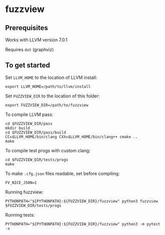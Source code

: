# fuzzview

## Prerequisites

Works with LLVM version 7.0.1

Requires `dot` (graphviz)

## To get started

Set `LLVM_HOME` to the location of LLVM install:

```
export LLVM_HOME=/path/to/llvm/install
```

Set `FUZZVIEW_DIR` to the location of this folder:

```
export FUZZVIEW_DIR=/path/to/fuzzview
```

To compile LLVM pass:

```
cd $FUZZVIEW_DIR/pass
mkdir build
cd $FUZZVIEW_DIR/pass/build
CC=$LLVM_HOME/bin/clang CXX=$LLVM_HOME/bin/clang++ cmake ..
make
```

To compile test progs with custom clang:

```
cd $FUZZVIEW_DIR/tests/progs
make
```

To make `.cfg.json` files readable, set before compiling:

```
FV_NICE_JSON=1 
```

Running fuzzview:

```
PYTHONPATH="${PYTHONPATH}:${FUZZVIEW_DIR}/fuzzview" python3 fuzzview $FUZZVIEW_DIR/tests/progs
```

Running tests:

```
PYTHONPATH="${PYTHONPATH}:${FUZZVIEW_DIR}/fuzzview" python3 -m pytest -x
```
